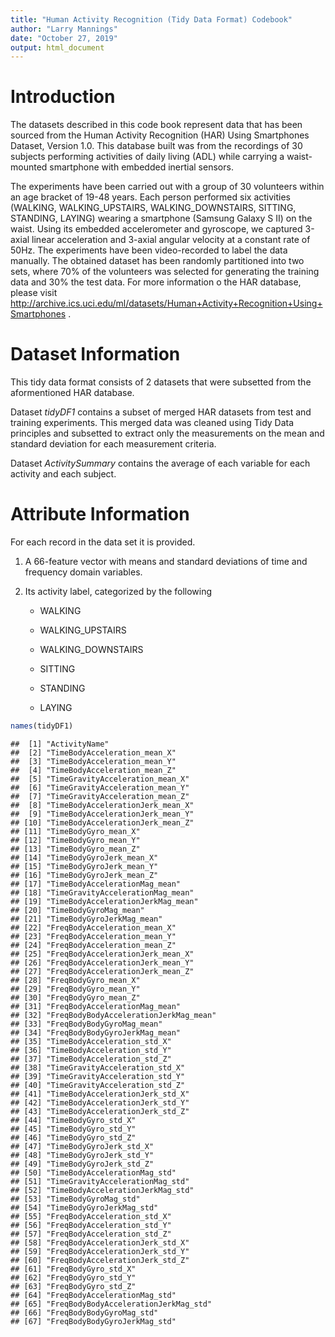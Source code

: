 ```yaml
---
title: "Human Activity Recognition (Tidy Data Format) Codebook"
author: "Larry Mannings"
date: "October 27, 2019"
output: html_document
---
```




# Introduction

The datasets described in this code book represent data that has been sourced from the Human Activity Recognition (HAR) Using Smartphones Dataset,
Version 1.0. This database built was from the recordings of 30 subjects performing activities of daily living (ADL) while carrying a waist-mounted smartphone with embedded inertial sensors.

The experiments have been carried out with a group of 30 volunteers within an age bracket of 19-48 years. Each person performed six activities (WALKING, WALKING_UPSTAIRS, WALKING_DOWNSTAIRS, SITTING, STANDING, LAYING) wearing a smartphone (Samsung Galaxy S II) on the waist. Using its embedded accelerometer and gyroscope, we captured 3-axial linear acceleration and 3-axial angular velocity at a constant rate of 50Hz. The experiments have been video-recorded to label the data manually. The obtained dataset has been randomly partitioned into two sets, where 70% of the volunteers was selected for generating the training data and 30% the test data. For more information o the HAR database, please visit <http://archive.ics.uci.edu/ml/datasets/Human+Activity+Recognition+Using+Smartphones> .

# Dataset Information
This tidy data format consists of 2 datasets that were subsetted from the aformentioned HAR database. 

Dataset *tidyDF1* contains a subset of merged HAR datasets from test and training experiments. This merged data was cleaned using Tidy Data principles and subsetted to extract only the measurements on the mean and standard deviation for each measurement criteria.

Dataset *ActivitySummary* contains the average of each variable for each activity and each subject.

# Attribute Information
For each record in the data set it is provided.

1. A 66-feature vector with means and standard deviations of time and frequency domain variables.

2. Its activity label, categorized by the following

    - WALKING

    - WALKING_UPSTAIRS
  
    - WALKING_DOWNSTAIRS
  
    - SITTING
  
    - STANDING
  
    - LAYING


```r
names(tidyDF1)
```

```
##  [1] "ActivityName"                        
##  [2] "TimeBodyAcceleration_mean_X"         
##  [3] "TimeBodyAcceleration_mean_Y"         
##  [4] "TimeBodyAcceleration_mean_Z"         
##  [5] "TimeGravityAcceleration_mean_X"      
##  [6] "TimeGravityAcceleration_mean_Y"      
##  [7] "TimeGravityAcceleration_mean_Z"      
##  [8] "TimeBodyAccelerationJerk_mean_X"     
##  [9] "TimeBodyAccelerationJerk_mean_Y"     
## [10] "TimeBodyAccelerationJerk_mean_Z"     
## [11] "TimeBodyGyro_mean_X"                 
## [12] "TimeBodyGyro_mean_Y"                 
## [13] "TimeBodyGyro_mean_Z"                 
## [14] "TimeBodyGyroJerk_mean_X"             
## [15] "TimeBodyGyroJerk_mean_Y"             
## [16] "TimeBodyGyroJerk_mean_Z"             
## [17] "TimeBodyAccelerationMag_mean"        
## [18] "TimeGravityAccelerationMag_mean"     
## [19] "TimeBodyAccelerationJerkMag_mean"    
## [20] "TimeBodyGyroMag_mean"                
## [21] "TimeBodyGyroJerkMag_mean"            
## [22] "FreqBodyAcceleration_mean_X"         
## [23] "FreqBodyAcceleration_mean_Y"         
## [24] "FreqBodyAcceleration_mean_Z"         
## [25] "FreqBodyAccelerationJerk_mean_X"     
## [26] "FreqBodyAccelerationJerk_mean_Y"     
## [27] "FreqBodyAccelerationJerk_mean_Z"     
## [28] "FreqBodyGyro_mean_X"                 
## [29] "FreqBodyGyro_mean_Y"                 
## [30] "FreqBodyGyro_mean_Z"                 
## [31] "FreqBodyAccelerationMag_mean"        
## [32] "FreqBodyBodyAccelerationJerkMag_mean"
## [33] "FreqBodyBodyGyroMag_mean"            
## [34] "FreqBodyBodyGyroJerkMag_mean"        
## [35] "TimeBodyAcceleration_std_X"          
## [36] "TimeBodyAcceleration_std_Y"          
## [37] "TimeBodyAcceleration_std_Z"          
## [38] "TimeGravityAcceleration_std_X"       
## [39] "TimeGravityAcceleration_std_Y"       
## [40] "TimeGravityAcceleration_std_Z"       
## [41] "TimeBodyAccelerationJerk_std_X"      
## [42] "TimeBodyAccelerationJerk_std_Y"      
## [43] "TimeBodyAccelerationJerk_std_Z"      
## [44] "TimeBodyGyro_std_X"                  
## [45] "TimeBodyGyro_std_Y"                  
## [46] "TimeBodyGyro_std_Z"                  
## [47] "TimeBodyGyroJerk_std_X"              
## [48] "TimeBodyGyroJerk_std_Y"              
## [49] "TimeBodyGyroJerk_std_Z"              
## [50] "TimeBodyAccelerationMag_std"         
## [51] "TimeGravityAccelerationMag_std"      
## [52] "TimeBodyAccelerationJerkMag_std"     
## [53] "TimeBodyGyroMag_std"                 
## [54] "TimeBodyGyroJerkMag_std"             
## [55] "FreqBodyAcceleration_std_X"          
## [56] "FreqBodyAcceleration_std_Y"          
## [57] "FreqBodyAcceleration_std_Z"          
## [58] "FreqBodyAccelerationJerk_std_X"      
## [59] "FreqBodyAccelerationJerk_std_Y"      
## [60] "FreqBodyAccelerationJerk_std_Z"      
## [61] "FreqBodyGyro_std_X"                  
## [62] "FreqBodyGyro_std_Y"                  
## [63] "FreqBodyGyro_std_Z"                  
## [64] "FreqBodyAccelerationMag_std"         
## [65] "FreqBodyBodyAccelerationJerkMag_std" 
## [66] "FreqBodyBodyGyroMag_std"             
## [67] "FreqBodyBodyGyroJerkMag_std"
```


